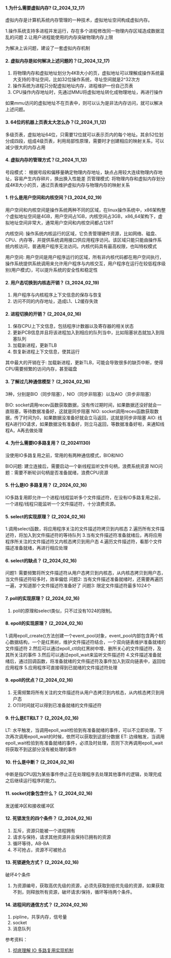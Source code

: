 #### 1.为什么需要虚拟内存? (2_2024_12_17)
虚拟内存是计算机系统内存管理的一种技术，虚拟地址空间构成虚拟内存。

1.操作系统支持多进程并发运行，存在多个进程修改同一物理内存区域造成数据混乱的问题
2.让用户进程能使用的内存突破物理内存上限

为解决上诉问题，建设了一套虚拟内存机制

#### 2. 虚拟内存是如何解决上述问题的？(2_2024_12_17)
1. 将物理内存和虚拟地址划分为4KB大小的页，虚拟地址可以理解成操作系统最大支持的寻址空间，比如32位操作系统，寻址空间就是2^32次方
2. 操作系统为进程只分配虚拟地址内存，进程维护一份自己页表
3. CPU操作内存地址时，先通过MMU将虚拟地址转化成物理地址，再进行操作

如果mmu访问的虚拟地址不在页表中，则可以认为是非法内存访问，就可以解决上述问题。

#### 3. 64位的机器上页表太大怎么办？(2_2024_11_12)
多级页表，虚拟地址64位，只需要12位就可以表示页内的每个地址。其余52位划分成四段，组成4级页表，利用局部性原理，需要时才创建相应的映射关系，可以减少很大的内存占用


#### 4. 虚拟内存的管理方式？(2_2024_11_12)
号段模式： 根据号段和偏移量确定物理内存地址，缺点占用较大连续物理内存地址，容易产生内存碎片，换出换入性能差
页管理模式: 将物理内存和虚拟内存划分成4KB大小的页，通过页表维护虚拟内存与物理内存的映射关系



#### 1. 什么是用户空间和内核空间？(3_2024_02_19)
用户空间和内核空间是操作系统两种不同的区域，在linux操作系统中，x86架构整个虚拟地址空间是4GB，用户空间占1GB，内核空间占3GB，x86_64架构下，虚拟地址空间非常大，通常用户空间和内核空间都占128T

内核空间: 操作系统内核运行的区域，它负责管理硬件资源，比如网络、磁盘、CPU、内存等，并提供系统调用接口供应用程序访问。该区域只能只能由操作系统内核访问，普通用户程序无法访问。内核代码具有最高权限，也叫特权模式

用户空间: 用户空间是用户程序运行的区域，所有非内核代码都在用户空间执行，操作系统提供系统调用来允许用户程序与内核交互，用户程序在运行在较低程序级别(用户模式)，可以提升系统的安全性和稳定性


#### 2. 用户态切换到内核态开销？ (3_2024_02_19)
1. 用户程序与内核程序上下文信息的保存与恢复
2. 访问不同的内存地址，造成L1、L2缓存失效   


#### 2. 进程切换的开销？ (2_2024_02_16)
1. 保存CPU上下文信息，包括程序计数器以及寄存器的相关状态
2. 更新PCB信息并且将该进程加入到相应的队列当中，比如阻塞状态就加入到阻塞队列
3. 加载新进程，更新TLB
4. 恢复新进程上下文信息，使其运行

其中最大的开销在于: 加载新进程，更新TLB，可能会导致很多的缺页中断，使得CPU需要频繁的访问内存，甚至磁盘


#### 3. 了解过几种通信模型？ (2_2024_02_16)
3种，分别是BIO（同步阻塞），NIO（同步非阻塞）以及AIO（异步非阻塞）

BIO: socket调用recev函数获取数据，没有传过期时间，如果数据还没好就会一直阻塞，等待数据准备好，这就是同步阻塞
NIO: socket调用recev函数获取数据，传了时间为0，如果数据没准备好就会立马返回，这就是同步非阻塞
AIO: 线程A进行IO请求，如果数据没有准备好，则立马返回，等数据准备好啦，来通知线程A，A再去做处理

#### 4. 为什么需要IO多路复用？ (2_20241130)
没使用IO多路复用之前，常用的有两种通信模式，BIO和NIO

BIO问题: 建立连接后，需要启动一个新线程监听文件句柄，浪费系统资源
NIO问题：需要不断轮训句柄是否准备就绪，浪费CPU资源
    

#### 5. 什么是IO 多路复用？  (2_2024_02_16)
IO多路复用即允许一个进程/线程监听多个文件描述符，在没有IO多路复用之前，一个进程/线程只能监听一个文件描述符，十分浪费资源。

#### 5. select的实现原理？  (2_2024_02_16)
1.调用select函数，将应用程序关注的文件描述符拷贝到内核态
2.遍历所有文件描述符，将加入到文件描述符的等待队列
3.当有文件描述符准备就绪后，再将应用程序所关注的文件描述符又内核态拷贝到用户态
4.遍历文件描述符，看那个文件描述准备就绪，再进行相应处理


#### 6. select的缺点？  (2_2024_02_16)
问题1: 需要频繁将所文件描述符从用户态拷贝到内核态，从内核态拷贝到用户态，当文件描述符较多时，效率偏低
问题2: 当有文件描述准备就绪时，还需要再遍历一遍，才知道那个文件描述符准备好了
问题3: 限定文件描述符最多1024个

#### 7. poll的实现原理？ (2_2024_02_16)
1. poll的原理和select类似，只不过没有1024的限制。


#### 8. epoll的实现原理？ (2_2024_02_16)
1.调用epoll_create()方法创建一个event_pool对象，event_pool内部包含两个核心数据结构，一个是红黑树，维护文件描述符结合，一个双向链表维护准备就绪的文件描述符
2.然后可以通过epoll_ctl向红黑树中增、删所关心的文件描述符，及其所关注的事件
3.然后可以通过epoll_wait来监听文件描述符
4.文件描述准备就绪后，通过回调函数，将准备就绪的文件描述符及事件加入到双向链表中，返回给应用程序
5.应用程序可直接得到已就绪的文件描述符处理

#### 9. epoll的优点？(2_2024_02_16)
1. 无需频繁将所有关注的文件描述符从用户态拷贝到内核态，从内核态拷贝到用户态
2. O(1)时间就可以得到已准备就绪的文件描述符


#### 9. 什么是ET和LT？  (2_2024_02_16)
LT: 水平触发，当调用epoll_wait检验到有准备就绪的事件，可以不立即处理，下次再次调用epoll_wait的时候，依然可以获取到这部分数据
ET: 边缘触发，当调用epoll_wait检验到有准备就绪的事件，必须及时处理，否则下次再调用epoll_wait将获取不到这部分没有被处理的事件


#### 10. 什么是中断？ (2_2024_02_16)
中断是指CPU因为某些事件停止正在处理程序去处理其他事件的逻辑，处理完成之后继续运行程序的能力。


#### 11. socket对象包含什么？  (2_2024_02_16)
发送缓冲区和接收缓冲区

#### 12. 死锁发生的四个条件？  (2_2024_02_16)
1. 互斥，资源只能被一个进程拥有
2. 请求与保持，请求其他资源并且保持已拥有的资源
3. 循环等待，AB-BA
4. 不可抢占，资源不可被抢占


#### 13. 死锁避免方式？  (2_2024_02_16)
破坏4个条件
1. 为资源编号，获取高优先级的资源，必须先获取到低优先级的资源，如果获取不到，则释放所有资源，破坏请求/保持，循环等待两个条件。


#### 14. 进程间的通信方式？  (2_2024_02_16)
1. pipline，共享内存，信号量
2. socket
3. 消息队列



参考资料：

1. [彻底理解 IO 多路复用实现机制](https://juejin.cn/post/6882984260672847879)






